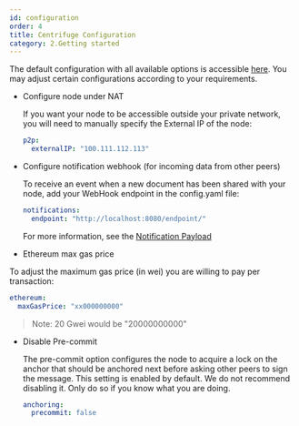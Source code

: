 ```yaml
---
id: configuration
order: 4
title: Centrifuge Configuration
category: 2.Getting started
---
```


The default configuration with all available options is accessible [here](https://github.com/centrifuge/go-centrifuge/blob/develop/build/configs/default_config.yaml). You may adjust certain configurations according to your requirements.

* Configure node under NAT

  If you want your node to be accessible outside your private network, you will need to manually specify the External IP of the node:

  ```yaml
  p2p:
    externalIP: "100.111.112.113"
  ```

* Configure notification webhook (for incoming data from other peers)

  To receive an event when a new document has been shared with your node, add your WebHook endpoint in the config.yaml file:

  ```yaml
  notifications:
    endpoint: "http://localhost:8080/endpoint/"
  ```

  For more information, see the [Notification Payload](https://centrifuge-os-node-api.api-docs.io/0.0.3/dummy/Gbku2Joxnodad8i2J)
  
* Ethereum max gas price

To adjust the maximum gas price (in wei) you are willing to pay per transaction:
    
  ```yaml
  ethereum:
    maxGasPrice: "xx000000000"
  ```
 > Note: 20 Gwei would be "20000000000"
    
* Disable Pre-commit

    The pre-commit option configures the node to acquire a lock on the anchor that should be anchored next before asking other peers to sign the message. This setting is enabled by default. We do not recommend disabling it. Only do so if you know what you are doing.
  
    ```yaml
  anchoring:
      precommit: false
    ```
